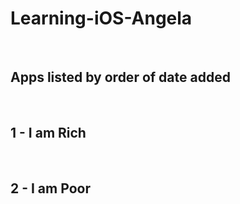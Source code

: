 # Learning-iOS-Angela

<br>

## Apps listed by order of date added

<br>

## 1 - I am Rich

<br>

## 2 - I am Poor
